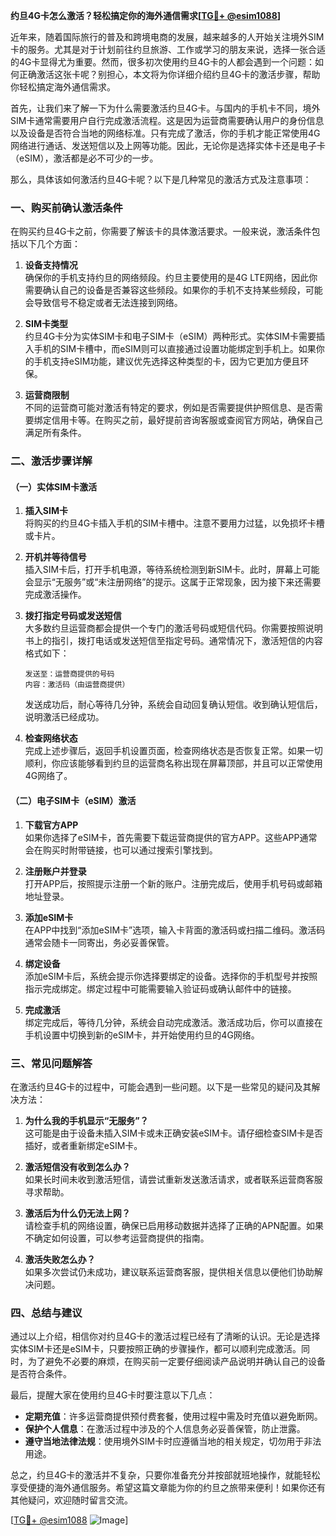 **约旦4G卡怎么激活？轻松搞定你的海外通信需求[[TG💪+ @esim1088](https://t.me/s/esim1088)]**

近年来，随着国际旅行的普及和跨境电商的发展，越来越多的人开始关注境外SIM卡的服务。尤其是对于计划前往约旦旅游、工作或学习的朋友来说，选择一张合适的4G卡显得尤为重要。然而，很多初次使用约旦4G卡的人都会遇到一个问题：如何正确激活这张卡呢？别担心，本文将为你详细介绍约旦4G卡的激活步骤，帮助你轻松搞定海外通信需求。

首先，让我们来了解一下为什么需要激活约旦4G卡。与国内的手机卡不同，境外SIM卡通常需要用户自行完成激活流程。这是因为运营商需要确认用户的身份信息以及设备是否符合当地的网络标准。只有完成了激活，你的手机才能正常使用4G网络进行通话、发送短信以及上网等功能。因此，无论你是选择实体卡还是电子卡（eSIM），激活都是必不可少的一步。

那么，具体该如何激活约旦4G卡呢？以下是几种常见的激活方式及注意事项：

### 一、购买前确认激活条件

在购买约旦4G卡之前，你需要了解该卡的具体激活要求。一般来说，激活条件包括以下几个方面：

1. **设备支持情况**  
   确保你的手机支持约旦的网络频段。约旦主要使用的是4G LTE网络，因此你需要确认自己的设备是否兼容这些频段。如果你的手机不支持某些频段，可能会导致信号不稳定或者无法连接到网络。

2. **SIM卡类型**  
   约旦4G卡分为实体SIM卡和电子SIM卡（eSIM）两种形式。实体SIM卡需要插入手机的SIM卡槽中，而eSIM则可以直接通过设置功能绑定到手机上。如果你的手机支持eSIM功能，建议优先选择这种类型的卡，因为它更加方便且环保。

3. **运营商限制**  
   不同的运营商可能对激活有特定的要求，例如是否需要提供护照信息、是否需要绑定信用卡等。在购买之前，最好提前咨询客服或查阅官方网站，确保自己满足所有条件。

### 二、激活步骤详解

#### （一）实体SIM卡激活

1. **插入SIM卡**  
   将购买的约旦4G卡插入手机的SIM卡槽中。注意不要用力过猛，以免损坏卡槽或卡片。

2. **开机并等待信号**  
   插入SIM卡后，打开手机电源，等待系统检测到新SIM卡。此时，屏幕上可能会显示“无服务”或“未注册网络”的提示。这属于正常现象，因为接下来还需要完成激活操作。

3. **拨打指定号码或发送短信**  
   大多数约旦运营商都会提供一个专门的激活号码或短信代码。你需要按照说明书上的指引，拨打电话或发送短信至指定号码。通常情况下，激活短信的内容格式如下：
   
   ```
   发送至：运营商提供的号码
   内容：激活码（由运营商提供）
   ```
   
   发送成功后，耐心等待几分钟，系统会自动回复确认短信。收到确认短信后，说明激活已经成功。

4. **检查网络状态**  
   完成上述步骤后，返回手机设置页面，检查网络状态是否恢复正常。如果一切顺利，你应该能够看到约旦的运营商名称出现在屏幕顶部，并且可以正常使用4G网络了。

#### （二）电子SIM卡（eSIM）激活

1. **下载官方APP**  
   如果你选择了eSIM卡，首先需要下载运营商提供的官方APP。这些APP通常会在购买时附带链接，也可以通过搜索引擎找到。

2. **注册账户并登录**  
   打开APP后，按照提示注册一个新的账户。注册完成后，使用手机号码或邮箱地址登录。

3. **添加eSIM卡**  
   在APP中找到“添加eSIM卡”选项，输入卡背面的激活码或扫描二维码。激活码通常会随卡一同寄出，务必妥善保管。

4. **绑定设备**  
   添加eSIM卡后，系统会提示你选择要绑定的设备。选择你的手机型号并按照指示完成绑定。绑定过程中可能需要输入验证码或确认邮件中的链接。

5. **完成激活**  
   绑定完成后，等待几分钟，系统会自动完成激活。激活成功后，你可以直接在手机设置中切换到新的eSIM卡，并开始使用约旦的4G网络。

### 三、常见问题解答

在激活约旦4G卡的过程中，可能会遇到一些问题。以下是一些常见的疑问及其解决方法：

1. **为什么我的手机显示“无服务”？**  
   这可能是由于设备未插入SIM卡或未正确安装eSIM卡。请仔细检查SIM卡是否插好，或者重新绑定eSIM卡。

2. **激活短信没有收到怎么办？**  
   如果长时间未收到激活短信，请尝试重新发送激活请求，或者联系运营商客服寻求帮助。

3. **激活后为什么仍无法上网？**  
   请检查手机的网络设置，确保已启用移动数据并选择了正确的APN配置。如果不确定如何设置，可以参考运营商提供的指南。

4. **激活失败怎么办？**  
   如果多次尝试仍未成功，建议联系运营商客服，提供相关信息以便他们协助解决问题。

### 四、总结与建议

通过以上介绍，相信你对约旦4G卡的激活过程已经有了清晰的认识。无论是选择实体SIM卡还是eSIM卡，只要按照正确的步骤操作，都可以顺利完成激活。同时，为了避免不必要的麻烦，在购买前一定要仔细阅读产品说明并确认自己的设备是否符合条件。

最后，提醒大家在使用约旦4G卡时要注意以下几点：

- **定期充值**：许多运营商提供预付费套餐，使用过程中需及时充值以避免断网。
- **保护个人信息**：在激活过程中涉及的个人信息务必妥善保管，防止泄露。
- **遵守当地法律法规**：使用境外SIM卡时应遵循当地的相关规定，切勿用于非法用途。

总之，约旦4G卡的激活并不复杂，只要你准备充分并按部就班地操作，就能轻松享受便捷的海外通信服务。希望这篇文章能为你的约旦之旅带来便利！如果你还有其他疑问，欢迎随时留言交流。

[[TG💪+ @esim1088](https://t.me/s/esim1088) ![Image](https://i.postimg.cc/4NQfJmqS/Snipaste-2025-05-13-00-14-12.png)]